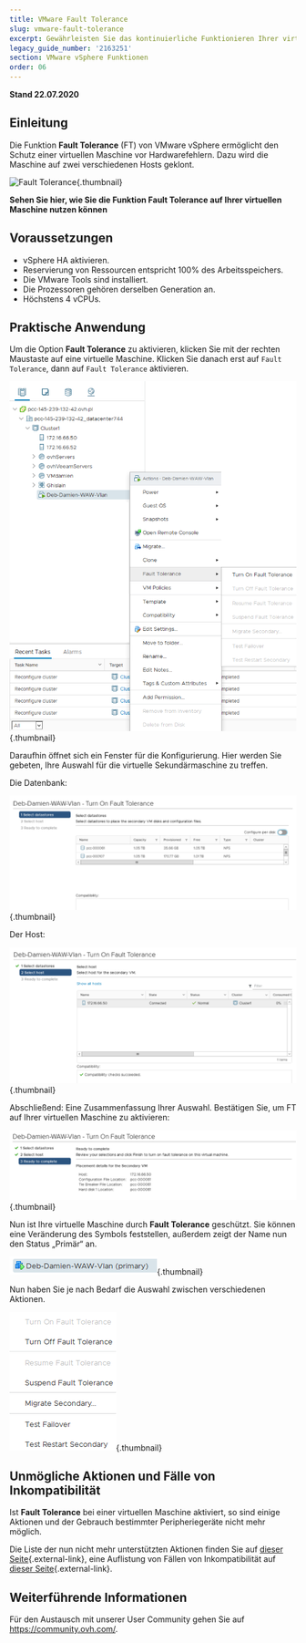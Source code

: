 ```yaml
---
title: VMware Fault Tolerance
slug: vmware-fault-tolerance
excerpt: Gewährleisten Sie das kontinuierliche Funktionieren Ihrer virtuellen Maschine mit Fault Tolerance
legacy_guide_number: '2163251'
section: VMware vSphere Funktionen
order: 06
---
```


**Stand 22.07.2020**

## Einleitung

Die Funktion **Fault Tolerance** (FT) von VMware vSphere ermöglicht den Schutz einer virtuellen Maschine vor Hardwarefehlern. Dazu wird die Maschine auf zwei verschiedenen Hosts geklont. 

![Fault Tolerance](images/FT10v2.gif){.thumbnail}

**Sehen Sie hier, wie Sie die Funktion Fault Tolerance auf Ihrer virtuellen Maschine nutzen können**

## Voraussetzungen

- vSphere HA aktivieren.
- Reservierung von Ressourcen entspricht 100% des Arbeitsspeichers.
- Die VMware Tools sind installiert.
- Die Prozessoren gehören derselben Generation an.
- Höchstens 4 vCPUs.

## Praktische Anwendung 


Um die Option **Fault Tolerance** zu aktivieren, klicken Sie mit der rechten Maustaste auf eine virtuelle Maschine. Klicken Sie danach erst auf `Fault Tolerance`, dann auf `Fault Tolerance` aktivieren.

![Fault Tolerance](images/FT.png){.thumbnail}

Daraufhin öffnet sich ein Fenster für die Konfigurierung. Hier werden Sie gebeten, Ihre Auswahl für die virtuelle Sekundärmaschine zu treffen. 

Die Datenbank:

![Fault Tolerance](images/FT1.png){.thumbnail}

Der Host: 

![Fault Tolerance](images/FT2.png){.thumbnail}

Abschließend: Eine Zusammenfassung Ihrer Auswahl. Bestätigen Sie, um FT auf Ihrer virtuellen Maschine zu aktivieren:

![Fault Tolerance](images/FT3.png){.thumbnail}

Nun ist Ihre virtuelle Maschine durch **Fault Tolerance** geschützt. Sie können eine Veränderung des Symbols feststellen, außerdem zeigt der Name nun den Status „Primär“ an.

![Fault Tolerance](images/FT4.png){.thumbnail}

Nun haben Sie je nach Bedarf die Auswahl zwischen verschiedenen Aktionen.

![Fault Tolerance](images/FT5.png){.thumbnail}

## Unmögliche Aktionen und Fälle von Inkompatibilität

Ist **Fault Tolerance** bei einer virtuellen Maschine aktiviert, so sind einige Aktionen und der Gebrauch bestimmter Peripheriegeräte nicht mehr möglich.

Die Liste der nun nicht mehr unterstützten Aktionen finden Sie auf [dieser Seite](https://docs.vmware.com/de/VMware-vSphere/6.7/com.vmware.vsphere.avail.doc/GUID-F5264795-11DA-4242-B774-8C3450997033.html){.external-link}, eine Auflistung von Fällen von Inkompatibilität auf [dieser Seite](https://docs.vmware.com/de/VMware-vSphere/6.7/com.vmware.vsphere.avail.doc/GUID-C1749AD4-70E2-406C-864C-719F54BF1BC1.html){.external-link}.

## Weiterführende Informationen

Für den Austausch mit unserer User Community gehen Sie auf <https://community.ovh.com/>.

